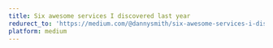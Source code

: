 ```yaml
---
title: Six awesome services I discovered last year
redurect_to: 'https://medium.com/@dannysmith/six-awesome-services-i-discovered-last-year-a0bbb8886cda'
platform: medium
---
```

